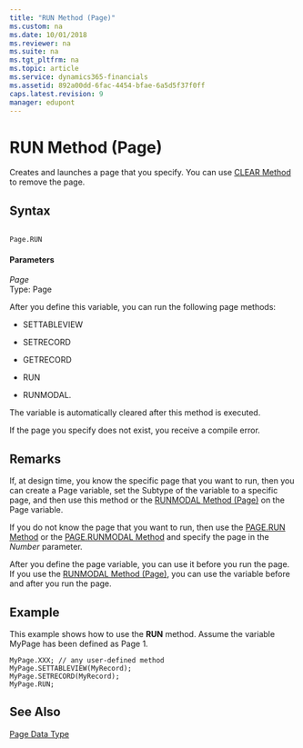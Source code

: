 ```yaml
---
title: "RUN Method (Page)"
ms.custom: na
ms.date: 10/01/2018
ms.reviewer: na
ms.suite: na
ms.tgt_pltfrm: na
ms.topic: article
ms.service: dynamics365-financials
ms.assetid: 892a00dd-6fac-4454-bfae-6a5d5f37f0ff
caps.latest.revision: 9
manager: edupont
---
```


 

# RUN Method (Page)
Creates and launches a page that you specify. You can use [CLEAR Method](devenv-CLEAR-Method.md) to remove the page.  
  
## Syntax  
  
```  
  
Page.RUN  
```  
  
#### Parameters  
 *Page*  
 Type: Page  
  
 After you define this variable, you can run the following page methods:  
  
-   SETTABLEVIEW  
  
-   SETRECORD  
  
-   GETRECORD  
  
-   RUN  
  
-   RUNMODAL.  
  
 The variable is automatically cleared after this method is executed.  
  
 If the page you specify does not exist, you receive a compile error.  
  
## Remarks  
 If, at design time, you know the specific page that you want to run, then you can create a Page variable, set the Subtype of the variable to a specific page, and then use this method or the [RUNMODAL Method \(Page\)](devenv-RUNMODAL-Method-Page.md) on the Page variable.  
  
 If you do not know the page that you want to run, then use the [PAGE.RUN Method](devenv-PAGE-RUN-Method.md) or the [PAGE.RUNMODAL Method](devenv-PAGE-RUNMODAL-Method.md) and specify the page in the *Number* parameter.  
  
 After you define the page variable, you can use it before you run the page. If you use the [RUNMODAL Method \(Page\)](devenv-RUNMODAL-Method-Page.md), you can use the variable before and after you run the page.  
  
## Example  
 This example shows how to use the **RUN** method. Assume the variable MyPage has been defined as Page 1.  
  
```  
MyPage.XXX; // any user-defined method  
MyPage.SETTABLEVIEW(MyRecord);  
MyPage.SETRECORD(MyRecord);  
MyPage.RUN;  
```  
  
## See Also  
 [Page Data Type](../datatypes/devenv-Page-Data-Type.md)